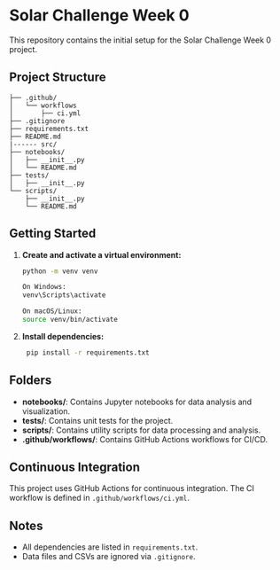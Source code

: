 # Solar Challenge Week 0

This repository contains the initial setup for the Solar Challenge Week 0 project.

## Project Structure
```
├── .github/
│   └── workflows
│       ├── ci.yml
├── .gitignore
├── requirements.txt
├── README.md
|------ src/
├── notebooks/
│   ├── __init__.py
│   └── README.md
├── tests/
│   ├── __init__.py
└── scripts/
    ├── __init__.py
    └── README.md
```
## Getting Started

1. **Create and activate a virtual environment:**
   ```sh
   python -m venv venv
   ```
   ```sh
   On Windows:
   venv\Scripts\activate
   ```
   ```sh
   On macOS/Linux:
   source venv/bin/activate
   ```
2. **Install dependencies:**
   ```sh
    pip install -r requirements.txt
    ```
## Folders
- **notebooks/**: Contains Jupyter notebooks for data analysis and visualization.
- **tests/**: Contains unit tests for the project.
- **scripts/**: Contains utility scripts for data processing and analysis.
- **.github/workflows/**: Contains GitHub Actions workflows for CI/CD.

## Continuous Integration
This project uses GitHub Actions for continuous integration. The CI workflow is defined in `.github/workflows/ci.yml`.

## Notes
- All dependencies are listed in `requirements.txt`.
- Data files and CSVs are ignored via `.gitignore`.
